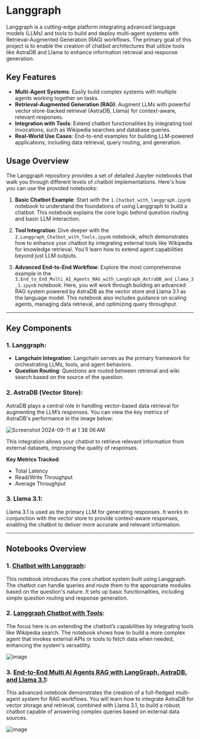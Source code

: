 # Langgraph

Langgraph is a cutting-edge platform integrating advanced language models (LLMs) and tools to build and deploy multi-agent systems with Retrieval-Augmented Generation (RAG) workflows. The primary goal of this project is to enable the creation of chatbot architectures that utilize tools like AstraDB and Llama to enhance information retrieval and response generation.

## Key Features
- **Multi-Agent Systems**: Easily build complex systems with multiple agents working together on tasks.
- **Retrieval-Augmented Generation (RAG)**: Augment LLMs with powerful vector store-backed retrieval (AstraDB, Llama) for context-aware, relevant responses.
- **Integration with Tools**: Extend chatbot functionalities by integrating tool invocations, such as Wikipedia searches and database queries.
- **Real-World Use Cases**: End-to-end examples for building LLM-powered applications, including data retrieval, query routing, and generation.

## Usage Overview

The Langgraph repository provides a set of detailed Jupyter notebooks that walk you through different levels of chatbot implementations. Here's how you can use the provided notebooks:

1. **Basic Chatbot Example**: Start with the `1.Chatbot_with_langgraph.ipynb` notebook to understand the foundations of using Langgraph to build a chatbot. This notebook explains the core logic behind question routing and basic LLM interaction.

2. **Tool Integration**: Dive deeper with the `2.Langgraph_Chatbot_with_Tools.ipynb` notebook, which demonstrates how to enhance your chatbot by integrating external tools like Wikipedia for knowledge retrieval. You'll learn how to extend agent capabilities beyond just LLM outputs.

3. **Advanced End-to-End Workflow**: Explore the most comprehensive example in the `3.End_to_End_Multi_AI_Agents_RAG_with_LangGraph_AstraDB_and_Llama_3_1.ipynb` notebook. Here, you will work through building an advanced RAG system powered by AstraDB as the vector store and Llama 3.1 as the language model. This notebook also includes guidance on scaling agents, managing data retrieval, and optimizing query throughput.

---

## Key Components

### 1. **Langgraph**:
   - **Langchain Integration**: Langchain serves as the primary framework for orchestrating LLMs, tools, and agent behaviors.
   - **Question Routing**: Questions are routed between retrieval and wiki search based on the source of the question.

### 2. **AstraDB (Vector Store)**:
   AstraDB plays a central role in handling vector-based data retrieval for augmenting the LLM’s responses. You can view the key metrics of AstraDB's performance in the image below:
   
   ![Screenshot 2024-09-11 at 1 38 06 AM](https://github.com/user-attachments/assets/c2343e74-ac49-407c-b7b9-271666dc851c)

   This integration allows your chatbot to retrieve relevant information from external datasets, improving the quality of responses.

   **Key Metrics Tracked**:
   - Total Latency
   - Read/Write Throughput
   - Average Throughput

### 3. **Llama 3.1**:
   Llama 3.1 is used as the primary LLM for generating responses. It works in conjunction with the vector store to provide context-aware responses, enabling the chatbot to deliver more accurate and relevant information.

---

## Notebooks Overview

### 1. **[Chatbot with Langgraph](https://github.com/cxx5208/Langgraph/blob/main/1.Chatbot_with_langgraph.ipynb)**:
   This notebook introduces the core chatbot system built using Langgraph. The chatbot can handle queries and route them to the appropriate modules based on the question's nature. It sets up basic functionalities, including simple question routing and response generation.

### 2. **[Langgraph Chatbot with Tools](https://github.com/cxx5208/Langgraph/blob/main/2.Langgraph_Chatbot_with_Tools.ipynb)**:
   The focus here is on extending the chatbot’s capabilities by integrating tools like Wikipedia search. The notebook shows how to build a more complex agent that invokes external APIs or tools to fetch data when needed, enhancing the system's versatility.
  
   ![image](https://github.com/user-attachments/assets/1b9200de-3cb5-4103-b7a0-d61aedb38366)

### 3. **[End-to-End Multi AI Agents RAG with LangGraph, AstraDB, and Llama 3.1](https://github.com/cxx5208/Langgraph/blob/main/3.End_to_End_Multi_AI_Agents_RAG_with_LangGraph_AstraDB_and_Llama_3_1.ipynb)**:
   This advanced notebook demonstrates the creation of a full-fledged multi-agent system for RAG workflows. You will learn how to integrate AstraDB for vector storage and retrieval, combined with Llama 3.1, to build a robust chatbot capable of answering complex queries based on external data sources.
  
   ![image](https://github.com/user-attachments/assets/df5045a4-2559-48d4-9f4a-749c80231c4a)


